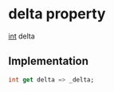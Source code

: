


# delta property








[int](https://api.dart.dev/stable/2.12.3/dart-core/int-class.html) delta
  







## Implementation

```dart
int get delta => _delta;
```








